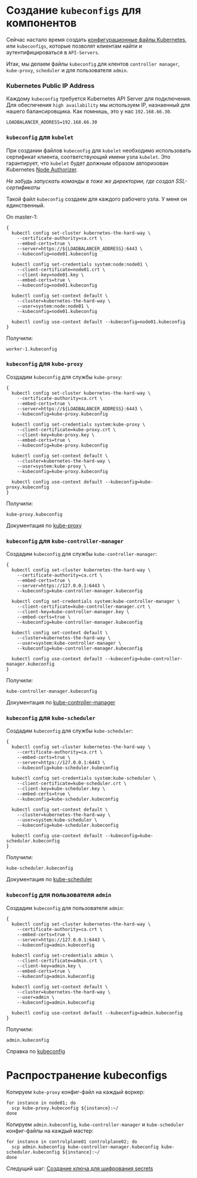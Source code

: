 # Создание `kubeconfigs` для компонентов

Сейчас настало время создать [конфигурационные файлы Kubernetes](https://kubernetes.io/docs/concepts/configuration/organize-cluster-access-kubeconfig/), или `kubeconfigs`, которые позволят клиентам найти и аутентифицироваться в `API-Servers`.

Итак, мы делаем файлы `kubeconfig` для клентов `controller manager`, `kube-proxy`, `scheduler` и для пользователя `admin`.

### Kubernetes Public IP Address

Каждому `kubeconfig` требуется Kubernetes API Server для подключения. Для обеспечения `high availability` мы используем IP, назнаенный для нашего балансировщика. Как помнишь, это у нас `192.168.66.30`.

```
LOADBALANCER_ADDRESS=192.168.66.30
```
### `kubeconfig` для `kubelet`

При создании файлов `kubeconfig` для `kubelet` необходимо использовать сертификат клиента, соответствующий имени узла `kubelet`. Это гарантирует, что `kubelet` будет должным образом авторизован Kubernetes [Node Authorizer](https://kubernetes.io/docs/admin/authorization/node/).

*Не забудь запускать команды в тоже же директории, где создал SSL-сертификаты*

Такой файл `kubeconfig` создаем для каждого рабочего узла. У меня он единственный.

On master-1:
```
{
  kubectl config set-cluster kubernetes-the-hard-way \
    --certificate-authority=ca.crt \
    --embed-certs=true \
    --server=https://${LOADBALANCER_ADDRESS}:6443 \
    --kubeconfig=node01.kubeconfig

  kubectl config set-credentials system:node:node01 \
    --client-certificate=node01.crt \
    --client-key=node01.key \
    --embed-certs=true \
    --kubeconfig=node01.kubeconfig

  kubectl config set-context default \
    --cluster=kubernetes-the-hard-way \
    --user=system:node:node01 \
    --kubeconfig=node01.kubeconfig

  kubectl config use-context default --kubeconfig=node01.kubeconfig
}
```

Получили:

```
worker-1.kubeconfig
```



### `kubeconfig` для `kube-proxy`

Создадим `kubeconfig` для службы `kube-proxy`:

```
{
  kubectl config set-cluster kubernetes-the-hard-way \
    --certificate-authority=ca.crt \
    --embed-certs=true \
    --server=https://${LOADBALANCER_ADDRESS}:6443 \
    --kubeconfig=kube-proxy.kubeconfig

  kubectl config set-credentials system:kube-proxy \
    --client-certificate=kube-proxy.crt \
    --client-key=kube-proxy.key \
    --embed-certs=true \
    --kubeconfig=kube-proxy.kubeconfig

  kubectl config set-context default \
    --cluster=kubernetes-the-hard-way \
    --user=system:kube-proxy \
    --kubeconfig=kube-proxy.kubeconfig

  kubectl config use-context default --kubeconfig=kube-proxy.kubeconfig
}
```

Получили:

```
kube-proxy.kubeconfig
```

Документация по [kube-proxy](https://kubernetes.io/docs/reference/command-line-tools-reference/kube-proxy/)

### `kubeconfig` для `kube-controller-manager`

Создадим `kubeconfig` для службы `kube-controller-manager`:

```
{
  kubectl config set-cluster kubernetes-the-hard-way \
    --certificate-authority=ca.crt \
    --embed-certs=true \
    --server=https://127.0.0.1:6443 \
    --kubeconfig=kube-controller-manager.kubeconfig

  kubectl config set-credentials system:kube-controller-manager \
    --client-certificate=kube-controller-manager.crt \
    --client-key=kube-controller-manager.key \
    --embed-certs=true \
    --kubeconfig=kube-controller-manager.kubeconfig

  kubectl config set-context default \
    --cluster=kubernetes-the-hard-way \
    --user=system:kube-controller-manager \
    --kubeconfig=kube-controller-manager.kubeconfig

  kubectl config use-context default --kubeconfig=kube-controller-manager.kubeconfig
}
```

Получили:

```
kube-controller-manager.kubeconfig
```

Документация по [kube-controller-manager](https://kubernetes.io/docs/reference/command-line-tools-reference/kube-controller-manager/)

### `kubeconfig` для `kube-scheduler`

Создадим `kubeconfig` для службы `kube-scheduler`:

```
{
  kubectl config set-cluster kubernetes-the-hard-way \
    --certificate-authority=ca.crt \
    --embed-certs=true \
    --server=https://127.0.0.1:6443 \
    --kubeconfig=kube-scheduler.kubeconfig

  kubectl config set-credentials system:kube-scheduler \
    --client-certificate=kube-scheduler.crt \
    --client-key=kube-scheduler.key \
    --embed-certs=true \
    --kubeconfig=kube-scheduler.kubeconfig

  kubectl config set-context default \
    --cluster=kubernetes-the-hard-way \
    --user=system:kube-scheduler \
    --kubeconfig=kube-scheduler.kubeconfig

  kubectl config use-context default --kubeconfig=kube-scheduler.kubeconfig
}
```

Получили:

```
kube-scheduler.kubeconfig
```

Документация по [kube-scheduler](https://kubernetes.io/docs/reference/command-line-tools-reference/kube-scheduler/)

### `kubeconfig` для пользователя `admin`

Создадим `kubeconfig` для пользователя `admin`:

```
{
  kubectl config set-cluster kubernetes-the-hard-way \
    --certificate-authority=ca.crt \
    --embed-certs=true \
    --server=https://127.0.0.1:6443 \
    --kubeconfig=admin.kubeconfig

  kubectl config set-credentials admin \
    --client-certificate=admin.crt \
    --client-key=admin.key \
    --embed-certs=true \
    --kubeconfig=admin.kubeconfig

  kubectl config set-context default \
    --cluster=kubernetes-the-hard-way \
    --user=admin \
    --kubeconfig=admin.kubeconfig

  kubectl config use-context default --kubeconfig=admin.kubeconfig
}
```

Получили:

```
admin.kubeconfig
```

Справка по [kubeconfig](https://kubernetes.io/docs/tasks/access-application-cluster/configure-access-multiple-clusters/)

# Распространение kubeconfigs

Копируем `kube-proxy` конфиг-файл на каждый воркер:

```
for instance in node01; do
  scp kube-proxy.kubeconfig ${instance}:~/
done
```

Копируем `admin.kubeconfig`, `kube-controller-manager` и `kube-scheduler` конфиг-файлы на каждый мастер:

```
for instance in controlplane01 controlplane02; do
  scp admin.kubeconfig kube-controller-manager.kubeconfig kube-scheduler.kubeconfig ${instance}:~/
done
```

Следущий шаг: [Создание ключа для шифрования secrets](05.md)

